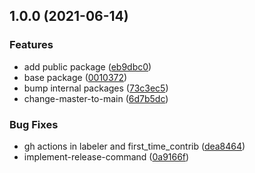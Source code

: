 ## 1.0.0 (2021-06-14)


### Features

* add public package ([eb9dbc0](https://github.com/flow-build/observer/commit/eb9dbc0a81bfba75d9f21d7818afc372673cc6aa))
* base package ([0010372](https://github.com/flow-build/observer/commit/00103720b71947f643fc77d5b8d685355120ecf5))
* bump internal packages ([73c3ec5](https://github.com/flow-build/observer/commit/73c3ec5b6f8a2542042f250eb04491c44fa94a7e))
* change-master-to-main ([6d7b5dc](https://github.com/flow-build/observer/commit/6d7b5dc77aaa538eb556e43f0adec4f3691f918c))


### Bug Fixes

* gh actions in labeler and first_time_contrib ([dea8464](https://github.com/flow-build/observer/commit/dea8464a6579fcef7ecee424c6125e8760846087))
* implement-release-command ([0a9166f](https://github.com/flow-build/observer/commit/0a9166fb548102aee52e03f363e0c7d31a112843))
